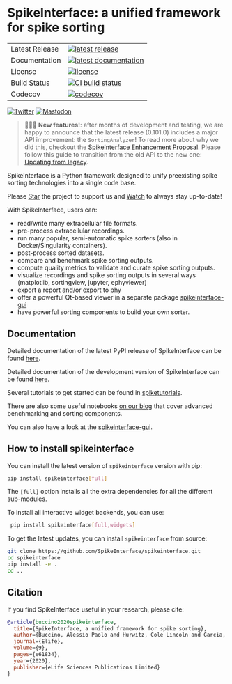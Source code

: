 # SpikeInterface: a unified framework for spike sorting

<table>
<tr>
  <td>Latest Release</td>
  <td>
    <a href="https://pypi.org/project/spikeinterface/">
    <img src="https://img.shields.io/pypi/v/spikeinterface.svg" alt="latest release" />
    </a>
  </td>
</tr>
<tr>
  <td>Documentation</td>
  <td>
    <a href="https://spikeinterface.readthedocs.io/">
    <img src="https://readthedocs.org/projects/spikeinterface/badge/?version=latest" alt="latest documentation" />
    </a>
  </td>
</tr>
<tr>
  <td>License</td>
  <td>
    <a href="https://github.com/SpikeInterface/spikeinterface/blob/master/LICENSE">
    <img src="https://img.shields.io/pypi/l/spikeinterface.svg" alt="license" />
    </a>
</td>
</tr>
<tr>
  <td>Build Status</td>
  <td>
    <a href="https://github.com/SpikeInterface/spikeinterface/actions/workflows/full-test-with-codecov.yml/badge.svg">
    <img src="https://github.com/SpikeInterface/spikeinterface/actions/workflows/full-test-with-codecov.yml/badge.svg" alt="CI build status" />
    </a>
  </td>
</tr>
<tr>
	<td>Codecov</td>
	<td>
		<a href="https://codecov.io/github/spikeinterface/spikeinterface">
		<img src="https://codecov.io/gh/spikeinterface/spikeinterface/branch/main/graphs/badge.svg" alt="codecov" />
		</a>
	</td>
</tr>
</table>

[![Twitter](https://img.shields.io/badge/@spikeinterface-%231DA1F2.svg?style=for-the-badge&logo=Twitter&logoColor=white)](https://twitter.com/spikeinterface) [![Mastodon](https://img.shields.io/badge/-@spikeinterface-%232B90D9?style=for-the-badge&logo=mastodon&logoColor=white)](https://fosstodon.org/@spikeinterface)


> :rocket::rocket::rocket:
> **New features!**: after months of development and testing, we are happy to announce that
> the latest release (0.101.0) includes a major API improvement: the `SortingAnalyzer`!
> To read more about why we did this, checkout the
> [SpikeInterface Enhancement Proposal](https://github.com/SpikeInterface/spikeinterface/issues/2282).
> Please follow this guide to transition from the old API to the new one:
> [Updating from legacy](https://spikeinterface.readthedocs.io/en/0.101.0/tutorials/waveform_extractor_to_sorting_analyzer.html).


SpikeInterface is a Python framework designed to unify preexisting spike sorting technologies into a single code base.

Please [Star](https://github.com/SpikeInterface/spikeinterface/stargazers) the project to support us and [Watch](https://github.com/SpikeInterface/spikeinterface/subscription) to always stay up-to-date!


With SpikeInterface, users can:

- read/write many extracellular file formats.
- pre-process extracellular recordings.
- run many popular, semi-automatic spike sorters (also in Docker/Singularity containers).
- post-process sorted datasets.
- compare and benchmark spike sorting outputs.
- compute quality metrics to validate and curate spike sorting outputs.
- visualize recordings and spike sorting outputs in several ways (matplotlib, sortingview, jupyter, ephyviewer)
- export a report and/or export to phy
- offer a powerful Qt-based viewer in a separate package [spikeinterface-gui](https://github.com/SpikeInterface/spikeinterface-gui)
- have powerful sorting components to build your own sorter.


## Documentation

Detailed documentation of the latest PyPI release of SpikeInterface can be found [here](https://spikeinterface.readthedocs.io/en/0.101.0).

Detailed documentation of the development version of SpikeInterface can be found [here](https://spikeinterface.readthedocs.io/en/latest).

Several tutorials to get started can be found in [spiketutorials](https://github.com/SpikeInterface/spiketutorials).

There are also some useful notebooks [on our blog](https://spikeinterface.github.io) that cover advanced benchmarking
and sorting components.

You can also have a look at the [spikeinterface-gui](https://github.com/SpikeInterface/spikeinterface-gui).


## How to install spikeinterface

You can install the latest version of `spikeinterface` version with pip:

```bash
pip install spikeinterface[full]
```

The `[full]` option installs all the extra dependencies for all the different sub-modules.

To install all interactive widget backends, you can use:

```bash
 pip install spikeinterface[full,widgets]
```


To get the latest updates, you can install `spikeinterface` from source:

```bash
git clone https://github.com/SpikeInterface/spikeinterface.git
cd spikeinterface
pip install -e .
cd ..
```


## Citation

If you find SpikeInterface useful in your research, please cite:

```bibtex
@article{buccino2020spikeinterface,
  title={SpikeInterface, a unified framework for spike sorting},
  author={Buccino, Alessio Paolo and Hurwitz, Cole Lincoln and Garcia, Samuel and Magland, Jeremy and Siegle, Joshua H and Hurwitz, Roger and Hennig, Matthias H},
  journal={Elife},
  volume={9},
  pages={e61834},
  year={2020},
  publisher={eLife Sciences Publications Limited}
}
```
